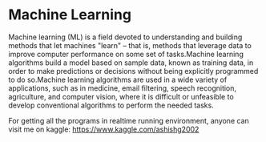 # Machine Learning

Machine learning (ML) is a field devoted to understanding and building methods that let machines "learn" – that is, methods that leverage data to improve computer performance on some set of tasks.Machine learning algorithms build a model based on sample data, known as training data, in order to make predictions or decisions without being explicitly programmed to do so.Machine learning algorithms are used in a wide variety of applications, such as in medicine, email filtering, speech recognition, agriculture, and computer vision, where it is difficult or unfeasible to develop conventional algorithms to perform the needed tasks.


For getting all the programs in realtime running environment, anyone can visit me on kaggle:
https://www.kaggle.com/ashishg2002
